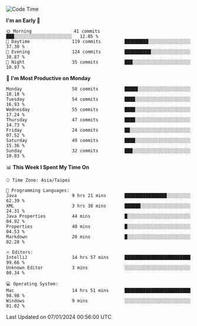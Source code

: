 <!--START_SECTION:waka-->
![Code Time](http://img.shields.io/badge/Code%20Time-800%20hrs%2053%20mins-blue)

**I'm an Early 🐤** 

```text
🌞 Morning                41 commits          ███░░░░░░░░░░░░░░░░░░░░░░   12.85 % 
🌆 Daytime                119 commits         █████████░░░░░░░░░░░░░░░░   37.30 % 
🌃 Evening                124 commits         ██████████░░░░░░░░░░░░░░░   38.87 % 
🌙 Night                  35 commits          ███░░░░░░░░░░░░░░░░░░░░░░   10.97 % 
```
📅 **I'm Most Productive on Monday** 

```text
Monday                   58 commits          █████░░░░░░░░░░░░░░░░░░░░   18.18 % 
Tuesday                  54 commits          ████░░░░░░░░░░░░░░░░░░░░░   16.93 % 
Wednesday                55 commits          ████░░░░░░░░░░░░░░░░░░░░░   17.24 % 
Thursday                 47 commits          ████░░░░░░░░░░░░░░░░░░░░░   14.73 % 
Friday                   24 commits          ██░░░░░░░░░░░░░░░░░░░░░░░   07.52 % 
Saturday                 49 commits          ████░░░░░░░░░░░░░░░░░░░░░   15.36 % 
Sunday                   32 commits          ███░░░░░░░░░░░░░░░░░░░░░░   10.03 % 
```


📊 **This Week I Spent My Time On** 

```text
🕑︎ Time Zone: Asia/Taipei

💬 Programming Languages: 
Java                     9 hrs 21 mins       ████████████████░░░░░░░░░   62.39 % 
XML                      3 hrs 38 mins       ██████░░░░░░░░░░░░░░░░░░░   24.31 % 
Java Properties          44 mins             █░░░░░░░░░░░░░░░░░░░░░░░░   04.92 % 
Properties               40 mins             █░░░░░░░░░░░░░░░░░░░░░░░░   04.53 % 
Markdown                 20 mins             █░░░░░░░░░░░░░░░░░░░░░░░░   02.28 % 

🔥 Editors: 
IntelliJ                 14 hrs 57 mins      █████████████████████████   99.66 % 
Unknown Editor           3 mins              ░░░░░░░░░░░░░░░░░░░░░░░░░   00.34 % 

💻 Operating System: 
Mac                      14 hrs 51 mins      █████████████████████████   98.98 % 
Windows                  9 mins              ░░░░░░░░░░░░░░░░░░░░░░░░░   01.02 % 
```


 Last Updated on 07/01/2024 00:56:00 UTC
<!--END_SECTION:waka-->
